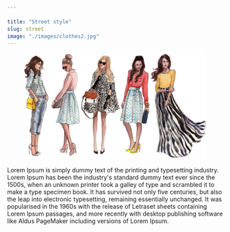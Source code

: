```yaml
---

title: "Street style"
slug: street
image: "./images/clothes2.jpg"
---
```


<!-- markdownlint-disable MD033 -->

<figure class="figure">
    <img src="./images/clothes2.jpg" alt="Title"/>
 
</figure>

Lorem Ipsum is simply dummy text of the printing and typesetting industry. Lorem Ipsum has been the industry's standard dummy text ever since the 1500s, when an unknown printer took a galley of type and scrambled it to make a type specimen book. It has survived not only five centuries, but also the leap into electronic typesetting, remaining essentially unchanged. It was popularised in the 1960s with the release of Letraset sheets containing Lorem Ipsum passages, and more recently with desktop publishing software like Aldus PageMaker including versions of Lorem Ipsum.



